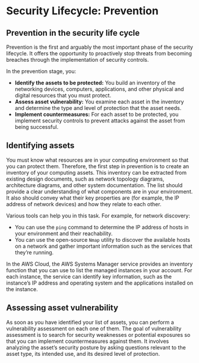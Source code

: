 # Security Lifecycle: Prevention

## Prevention in the security life cycle

Prevention is the first and arguably the most important phase of the security lifecycle. It offers the opportunity to proactively stop threats from becoming breaches through the implementation of security controls.

In the prevention stage, you:

- **Identify the assets to be protected:** You build an inventory of the networking devices, computers, applications, and other physical and digital resources that you must protect.
- **Assess asset vulnerability:** You examine each asset in the inventory and determine the type and level of protection that the asset needs.
- **Implement countermeasures:** For each asset to be protected, you implement security controls to prevent attacks against the asset from being successful.

## Identifying assets

You must know what resources are in your computing environment so that you can protect them. Therefore, the first step in prevention is to create an inventory of your computing assets. This inventory can be extracted from existing design documents, such as network topology diagrams, architecture diagrams, and other system documentation. The list should provide a clear understanding of what components are in your environment. It also should convey what their key properties are (for example, the IP address of network devices) and how they relate to each other.

Various tools can help you in this task. For example, for network discovery:

- You can use the `ping` command to determine the IP address of hosts in your environment and their reachability.
- You can use the open-source `Nmap` utility to discover the available hosts on a network and gather important information such as the services that they’re running.

In the AWS Cloud, the AWS Systems Manager service provides an inventory function that you can use to list the managed instances in your account. For each instance, the service can identify key information, such as the instance’s IP address and operating system and the applications installed on the instance.

## Assessing asset vulnerability

As soon as you have identified your list of assets, you can perform a vulnerability assessment on each one of them. The goal of vulnerability assessment is to search for security weaknesses or potential exposures so that you can implement countermeasures against them. It involves analyzing the asset’s security posture by asking questions relevant to the asset type, its intended use, and its desired level of protection.


